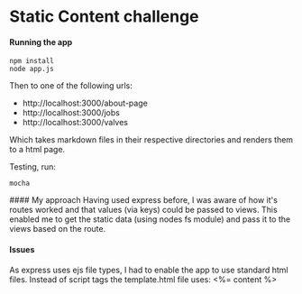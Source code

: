 # Static Content challenge

#### Running the app
```
npm install
node app.js
```

Then to one of the following urls:  
* http://localhost:3000/about-page  
* http://localhost:3000/jobs  
* http://localhost:3000/valves

Which takes markdown files in their respective directories and renders them to a html page.

Testing,
run:
```
mocha
```

#### My approach
Having used express before, I was aware of how it's routes worked and that values (via keys) could be passed to views. This enabled me to get the static data (using nodes fs module) and pass it to the views based on the route.

#### Issues
As express uses ejs file types, I had to enable the app to use standard html files. Instead of script tags the template.html file uses: <%= content %>
